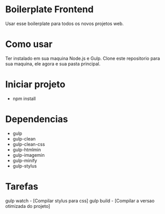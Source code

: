 # Boilerplate Frontend

Usar esse boilerplate para todos os novos projetos web.

# Como usar

Ter instalado em sua maquina Node.js e Gulp.
Clone este repositorio para sua maquina, ele agora e sua pasta principal.

# Iniciar projeto
- npm install

# Dependencias 

- gulp
- gulp-clean
- gulp-clean-css
- gulp-htmlmin
- gulp-imagemin
- gulp-minify
- gulp-stylus

# Tarefas
gulp watch - [Compilar stylus para css]
gulp build - [Compilar a versao otimizada do projeto]